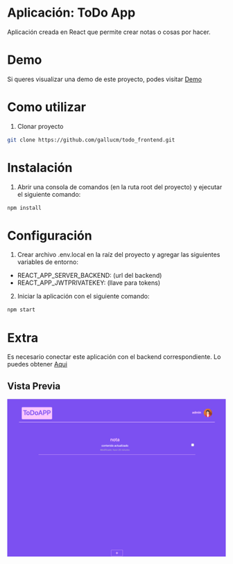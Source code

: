 # Aplicación: ToDo App
Aplicación creada en React que permite crear notas o cosas por hacer.

# Demo
Si queres visualizar una demo de este proyecto, podes visitar [Demo](https://todo-app-cmg.netlify.app)

# Como utilizar
1. Clonar proyecto
```bash
git clone https://github.com/gallucm/todo_frontend.git
```
# Instalación
1. Abrir una consola de comandos (en la ruta root del proyecto) y ejecutar el siguiente comando:
```bash
npm install
```
# Configuración
1. Crear archivo .env.local en la raíz del proyecto y agregar las siguientes variables de entorno:
  - REACT_APP_SERVER_BACKEND: (url del backend)
  - REACT_APP_JWTPRIVATEKEY: (llave para tokens)
  
2. Iniciar la aplicación con el siguiente comando:
```bash
npm start
```
# Extra
Es necesario conectar este aplicación con el backend correspondiente. Lo puedes obtener [Aqui](https://github.com/gallucm/todo_backend.git)

## Vista Previa
![](/preview.png)
